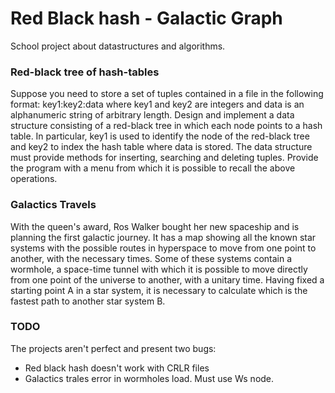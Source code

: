 # Red Black hash - Galactic Graph

School project about datastructures and algorithms.

### Red-black tree of hash-tables
Suppose you need to store a set of tuples contained in a file in the following format:
key1:key2:data
where key1 and key2 are integers and data is an alphanumeric string of arbitrary
length. Design and implement a data structure consisting of a red-black tree in which
each node points to a hash table. In particular, key1 is used to identify the node of the
red-black tree and key2 to index the hash table where data is stored. The data
structure must provide methods for inserting, searching and deleting tuples. Provide
the program with a menu from which it is possible to recall the above operations.


### Galactics Travels
With the queen's award, Ros Walker bought her new spaceship and is planning the
first galactic journey. It has a map showing all the known star systems with the
possible routes in hyperspace to move from one point to another, with the necessary
times.
Some of these systems contain a wormhole, a space-time tunnel with which it is
possible to move directly from one point of the universe to another, with a unitary
time.
Having fixed a starting point A in a star system, it is necessary to calculate which is
the fastest path to another star system B.

### TODO
The projects aren't perfect and present two bugs:
* Red black hash doesn't work with CRLR files
* Galactics trales error in wormholes load. Must use Ws node.
